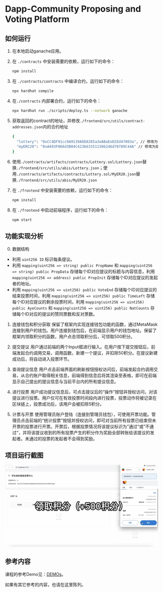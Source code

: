 
# Dapp-Community Proposing and Voting Platform

## 如何运行

1. 在本地启动ganache应用。

2. 在 `./contracts` 中安装需要的依赖，运行如下的命令：
    ```bash
    npm install
    ```
3. 在 `./contracts/contracts` 中编译合约，运行如下的命令：
    ```bash
    npx hardhat compile
    ```
4. 在`./contracts` 内部署合约，运行如下的命令：
    ```bash
    npx hardhat run ./scripts/deploy.ts --network ganache
    ```
5. 获取返回的contract的地址，并修改`./frontend/src/utils/contract-addresses.json`内的合约地址
    ```bash
    {
      "lottery": "0xCC4DF91cc9A9139A6D8285a3eABaEeD2Ed47003a", // 修改为部署得到的地址
      "myERC20": "0xA493F066d3B04C423b633511506246d70789C44A" // 修改为部署得到的地址
    }
    ```
6. 使用`./contracts/artifacts/contracts/Lottery.sol/Lottery.json`替换`./frontend/src/utils/abis/Lottery.json`；使用`./contracts/artifacts/contracts/Lottery.sol/MyER20.json`替换`./frontend/src/utils/abis/MyER20.json`
7. 在 `./frontend` 中安装需要的依赖，运行如下的命令：
    ```bash
    npm install
    ```
7. 在 `./frontend` 中启动前端程序，运行如下的命令：
    ```bash
    npm start
    ```

## 功能实现分析
0. 数据结构
  * 利用 `uint256 ID` 标识每条提议。
  * 利用 `mapping(uint256 => string) public PropName` 和 `mapping(uint256 => string) public PropData` 存储每个ID对应提议的标题与内容信息，利用 `mapping(uint256 => address) public PropInit` 存储每个ID对应提议的发起者的地址。
  * 利用 `mapping(uint256 => uint256) public VoteEnd` 存储每个ID对应提议的结束投票时间，利用 `mapping(uint256 => uint256) public TimeLeft`  存储每个ID对应提议的剩余投票时间，利用 `mapping(uint256 => uint256) public AyeCounts` 和 `mapping(uint256 => uint256) public NatCounts` 存储每个ID对应的提议的赞同票数和反对票数。
1. 连接钱包和积分获取
保留了框架内实现连接钱包功能的函数，通过MetaMask连接到用户的钱包。用户连接到钱包后，在前端显示用户的钱包地址。保留了框架内领取积分的函数，用户点击领取积分后，可领取500积分。

2. 提交提议
用户通过前端的两个Input框进行输入。在用户按下提交按钮后，前端发起合约调用交易，调用函数，新建一个提议，并扣除50积分。在提议新建成功后，将自动进入投票环节。

3. 查询提议信息
用户点击前端界面的刷新按钮授权访问后，前端发起合约调用交易，从合约账户取得相关信息，前端得到信息后将其渲染至表格，即可在前端显示自己提出的提议信息与当前平台内的所有提议信息。

4. 进行投票
用户成功提议信息后，可点击提议后的“操作”按钮并授权访问，对该提议进行投票。用户仅可在有效投票时间段内进行投票，投票动作将被记录在区块链上，投票成功后，该用户会被扣除5积分。

5. 计票与开票
使用管理员账户登陆（连接到管理员钱包），可使用开票功能。管理员点击前端的“统计投票”按钮并授权访问，即可对当前所有投票已结束但未开票的投票进行开票。开票后，根据投票情况将该提议标识为”通过“或”不通过“，并将该提议收到的所有投票产生的积分作为奖励全部转账给该提议的发起者。未通过的投票的发起者不会得到奖励。


## 项目运行截图

![1](./readmeResources/1.png)

## 参考内容

课程的参考Demo见：[DEMOs](https://github.com/LBruyne/blockchain-course-demos)。

如果有其它参考的内容，也请在这里陈列。
